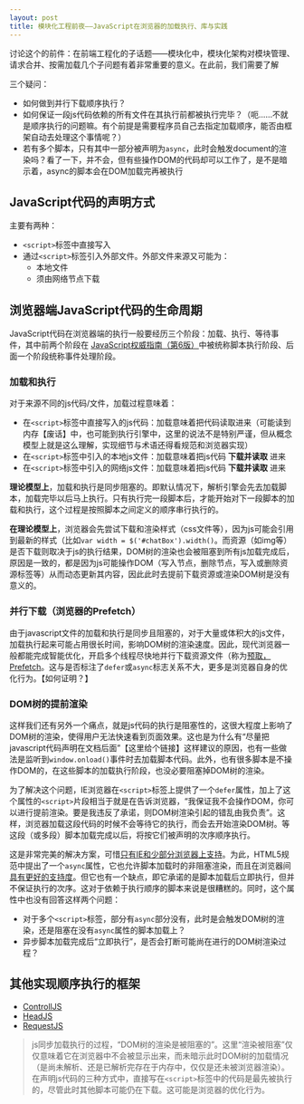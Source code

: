 ```yaml
---
layout: post
title: 模块化工程前夜——JavaScript在浏览器的加载执行、库与实践
---
```


讨论这个的前件：在前端工程化的子话题——模块化中，模块化架构对模块管理、请求合并、按需加载几个子问题有着非常重要的意义。在此前，我们需要了解

三个疑问：

* 如何做到并行下载顺序执行？
* 如何保证一段js代码依赖的所有文件在其执行前都被执行完毕？（呃……不就是顺序执行的问题嘛。有个前提是需要程序员自己去指定加载顺序，能否由框架自动去处理这个事情呢？）
* 若有多个脚本，只有其中一部分被声明为`async`，此时会触发document的渲染吗？看了一下，并不会，但有些操作DOM的代码却可以工作了，是不是暗示着，async的脚本会在DOM加载完再被执行

## JavaScript代码的声明方式

主要有两种：

* `<script>`标签中直接写入
* 通过`<script>`标签引入外部文件。外部文件来源又可能为：
   * 本地文件
   * 须由网络节点下载

## 浏览器端JavaScript代码的生命周期

JavaScript代码在浏览器端的执行一般要经历三个阶段：加载、执行、等待事件，其中前两个阶段在 [JavaScript权威指南（第6版）]()中被统称脚本执行阶段、后面一个阶段统称事件处理阶段。

### 加载和执行

对于来源不同的js代码/文件，加载过程意味着：

* 在`<script>`标签中直接写入的js代码：加载意味着把代码读取进来（可能读到内存【废话】中，也可能到执行引擎中，这里的说法不是特别严谨，但从概念模型上就是这么理解，实现细节与术语还得看规范和浏览器实现）
* 在`<script>`标签中引入的本地js文件：加载意味着把js代码 **下载并读取** 进来
* 在`<script>`标签中引入的网络js文件：加载意味着把js代码 **下载并读取** 进来

**理论模型上**，加载和执行是同步阻塞的。即默认情况下，解析引擎会先去加载脚本，加载完毕以后马上执行。只有执行完一段脚本后，才能开始对下一段脚本的加载和执行，这个过程是按照脚本之间定义的顺序串行执行的。

**在理论模型上**，浏览器会先尝试下载和渲染样式（css文件等），因为js可能会引用到最新的样式（比如`var width = $('#chatBox').width()`。而资源（如img等）是否下载则取决于js的执行结果，DOM树的渲染也会被阻塞到所有js加载完成后，原因是一致的，都是因为js可能操作DOM（写入节点，删除节点，写入或删除资源标签等）从而动态更新其内容，因此此时去提前下载资源或渲染DOM树是没有意义的。

### 并行下载（浏览器的Prefetch）

由于javascript文件的加载和执行是同步且阻塞的，对于大量或体积大的js文件，加载执行起来可能占用很长时间，影响DOM树的渲染速度。因此，现代浏览器一般都能完成智能优化，开启多个线程尽快地并行下载资源文件（称为[预取，Prefetch](https://lifesinger.wordpress.com/2012/02/03/performance-impact-of-js-css-loading-order/)。这与是否标注了`defer`或`async`标志关系不大，更多是浏览器自身的优化行为。【如何证明？】

### DOM树的提前渲染

这样我们还有另外一个痛点，就是js代码的执行是阻塞性的，这很大程度上影响了DOM树的渲染，使得用户无法快速看到页面效果。这也是为什么有“尽量把javascript代码声明在文档后面”【这里给个链接】这样建议的原因，也有一些做法是监听到`window.onload()`事件时去加载脚本代码。此外，也有很多脚本是不操作DOM的，在这些脚本的加载执行阶段，也没必要阻塞掉DOM树的渲染。

为了解决这个问题，IE浏览器在`<script>`标签上提供了一个`defer`属性，加上了这个属性的`<script>`片段相当于就是在告诉浏览器，“我保证我不会操作DOM，你可以进行提前渲染。要是我违反了承诺，则DOM树渲染引起的错乱由我负责”。这样，浏览器加载这段代码的时候不会等待它的执行，而会去开始渲染DOM树。等这段（或多段）脚本加载完成以后，将按它们被声明的次序顺序执行。

这是非常完美的解决方案，可惜[只有IE和少部分浏览器上支持](http://caniuse.com/#search=defer)。为此，HTML5规范中提出了一个`async`属性，它也允许脚本加载时的非阻塞渲染，而且在浏览器间[具有更好的支持度](http://caniuse.com/#search=async)。但它也有一个缺点，即它承诺的是脚本加载后立即执行，但并不保证执行的次序。这对于依赖于执行顺序的脚本来说是很糟糕的。同时，这个属性中也没有回答这样两个问题：

* 对于多个`<script>`标签，部分有`async`部分没有，此时是会触发DOM树的渲染，还是阻塞在没有`async`属性的脚本加载上？
* 异步脚本加载完成后“立即执行”，是否会打断可能尚在进行的DOM树渲染过程？


## 其他实现顺序执行的框架

* [ControllJS]()
* [HeadJS]()
* [RequestJS]()


> js同步加载执行的过程，“DOM树的渲染是被阻塞的”。这里“渲染被阻塞”仅仅意味着它在浏览器中不会被显示出来，而未暗示此时DOM树的加载情况（是尚未解析、还是已解析完存在于内存中，仅仅是还未被浏览器渲染）。
> 在声明js代码的三种方式中，直接写在`<script>`标签中的代码是最先被执行的，尽管此时其他脚本可能仍在下载。这可能是浏览器的优化行为。
